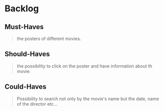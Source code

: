 # Backlog

## Must-Haves

> the posters of different movies.

## Should-Haves

> the possibility to click on the poster and have information about th movie.

## Could-Haves

> Possibility to search not only by the movie's name but the date, name of the
> director etc...
